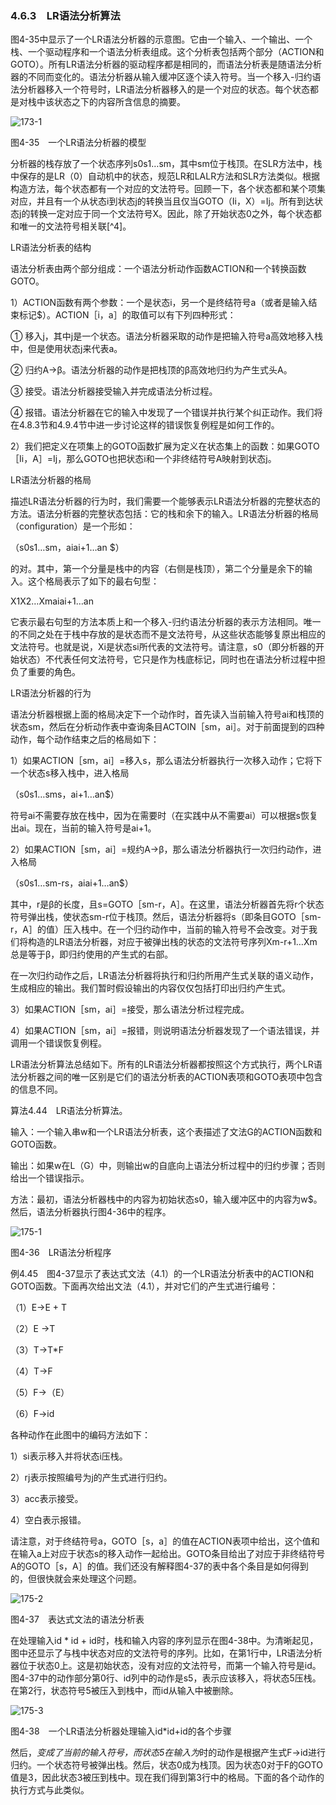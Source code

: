 ### 4.6.3　LR语法分析算法

图4-35中显示了一个LR语法分析器的示意图。它由一个输入、一个输出、一个栈、一个驱动程序和一个语法分析表组成。这个分析表包括两个部分（ACTION和GOTO）。所有LR语法分析器的驱动程序都是相同的，而语法分析表是随语法分析器的不同而变化的。语法分析器从输入缓冲区逐个读入符号。当一个移入-归约语法分析器移入一个符号时，LR语法分析器移入的是一个对应的状态。每个状态都是对栈中该状态之下的内容所含信息的摘要。

![173-1](../Images/image04228.jpeg)

图4-35　一个LR语法分析器的模型

分析器的栈存放了一个状态序列s0s1…sm，其中sm位于栈顶。在SLR方法中，栈中保存的是LR（0）自动机中的状态，规范LR和LALR方法和SLR方法类似。根据构造方法，每个状态都有一个对应的文法符号。回顾一下，各个状态都和某个项集对应，并且有一个从状态i到状态j的转换当且仅当GOTO（Ii，X）=Ij。所有到达状态j的转换一定对应于同一个文法符号X。因此，除了开始状态0之外，每个状态都和唯一的文法符号相关联[^4]。

LR语法分析表的结构

语法分析表由两个部分组成：一个语法分析动作函数ACTION和一个转换函数GOTO。

1）ACTION函数有两个参数：一个是状态i，另一个是终结符号a（或者是输入结束标记$）。ACTION［i，a］的取值可以有下列四种形式：

① 移入j，其中j是一个状态。语法分析器采取的动作是把输入符号a高效地移入栈中，但是使用状态j来代表a。

② 归约A→β。语法分析器的动作是把栈顶的β高效地归约为产生式头A。

③ 接受。语法分析器接受输入并完成语法分析过程。

④ 报错。语法分析器在它的输入中发现了一个错误并执行某个纠正动作。我们将在4.8.3节和4.9.4节中进一步讨论这样的错误恢复例程是如何工作的。

2）我们把定义在项集上的GOTO函数扩展为定义在状态集上的函数：如果GOTO［Ii，A］=Ij，那么GOTO也把状态i和一个非终结符号A映射到状态j。

LR语法分析器的格局

描述LR语法分析器的行为时，我们需要一个能够表示LR语法分析器的完整状态的方法。语法分析器的完整状态包括：它的栈和余下的输入。LR语法分析器的格局（configuration）是一个形如：

（s0s1…sm，aiai+1…an $）

的对。其中，第一个分量是栈中的内容（右侧是栈顶），第二个分量是余下的输入。这个格局表示了如下的最右句型：

X1X2…Xmaiai+1…an

它表示最右句型的方法本质上和一个移入-归约语法分析器的表示方法相同。唯一的不同之处在于栈中存放的是状态而不是文法符号，从这些状态能够复原出相应的文法符号。也就是说，Xi是状态si所代表的文法符号。请注意，s0（即分析器的开始状态）不代表任何文法符号，它只是作为栈底标记，同时也在语法分析过程中担负了重要的角色。

LR语法分析器的行为

语法分析器根据上面的格局决定下一个动作时，首先读入当前输入符号ai和栈顶的状态sm，然后在分析动作表中查询条目ACTOIN［sm，ai］。对于前面提到的四种动作，每个动作结束之后的格局如下：

1）如果ACTION［sm，ai］=移入s，那么语法分析器执行一次移入动作；它将下一个状态s移入栈中，进入格局

（s0s1…sms，ai+1…an$）

符号ai不需要存放在栈中，因为在需要时（在实践中从不需要ai）可以根据s恢复出ai。现在，当前的输入符号是ai+1。

2）如果ACTION［sm，ai］=规约A→β，那么语法分析器执行一次归约动作，进入格局

（s0s1…sm-rs，aiai+1…an$）

其中，r是β的长度，且s=GOTO［sm-r，A］。在这里，语法分析器首先将r个状态符号弹出栈，使状态sm-r位于栈顶。然后，语法分析器将s（即条目GOTO［sm-r，A］的值）压入栈中。在一个归约动作中，当前的输入符号不会改变。对于我们将构造的LR语法分析器，对应于被弹出栈的状态的文法符号序列Xm-r+1…Xm总是等于β，即归约使用的产生式的右部。

在一次归约动作之后，LR语法分析器将执行和归约所用产生式关联的语义动作，生成相应的输出。我们暂时假设输出的内容仅仅包括打印出归约产生式。

3）如果ACTION［sm，ai］=接受，那么语法分析过程完成。

4）如果ACTION［sm，ai］=报错，则说明语法分析器发现了一个语法错误，并调用一个错误恢复例程。

LR语法分析算法总结如下。所有的LR语法分析器都按照这个方式执行，两个LR语法分析器之间的唯一区别是它们的语法分析表的ACTION表项和GOTO表项中包含的信息不同。

算法4.44　LR语法分析算法。

输入：一个输入串w和一个LR语法分析表，这个表描述了文法G的ACTION函数和GOTO函数。

输出：如果w在L（G）中，则输出w的自底向上语法分析过程中的归约步骤；否则给出一个错误指示。

方法：最初，语法分析器栈中的内容为初始状态s0，输入缓冲区中的内容为w$。然后，语法分析器执行图4-36中的程序。

![175-1](../Images/image04229.jpeg)

图4-36　LR语法分析程序

例4.45　图4-37显示了表达式文法（4.1）的一个LR语法分析表中的ACTION和GOTO函数。下面再次给出文法（4.1），并对它们的产生式进行编号：

（1）E→E + T

（2）E →T

（3）T→T*F

（4）T→F

（5）F→（E）

（6）F→id

各种动作在此图中的编码方法如下：

1）si表示移入并将状态i压栈。

2）rj表示按照编号为j的产生式进行归约。

3）acc表示接受。

4）空白表示报错。

请注意，对于终结符号a，GOTO［s，a］的值在ACTION表项中给出，这个值和在输入a上对应于状态s的移入动作一起给出。GOTO条目给出了对应于非终结符号A的GOTO［s，A］的值。我们还没有解释图4-37的表中各个条目是如何得到的，但很快就会来处理这个问题。

![175-2](../Images/image04230.jpeg)

图4-37　表达式文法的语法分析表

在处理输入id * id + id时，栈和输入内容的序列显示在图4-38中。为清晰起见，图中还显示了与栈中状态对应的文法符号的序列。比如，在第1行中，LR语法分析器位于状态0上。这是初始状态，没有对应的文法符号，而第一个输入符号是id。图4-37中的动作部分第0行、id列中的动作是s5，表示应该移入，将状态5压栈。在第2行，状态符号5被压入到栈中，而id从输入中被删除。

![175-3](../Images/image04231.jpeg)

图4-38　一个LR语法分析器处理输入id*id+id的各个步骤

然后，*变成了当前的输入符号，而状态5在输入为*时的动作是根据产生式F→id进行归约。一个状态符号被弹出栈。然后，状态0成为栈顶。因为状态0对于F的GOTO值是3，因此状态3被压到栈中。现在我们得到第3行中的格局。下面的各个动作的执行方式与此类似。